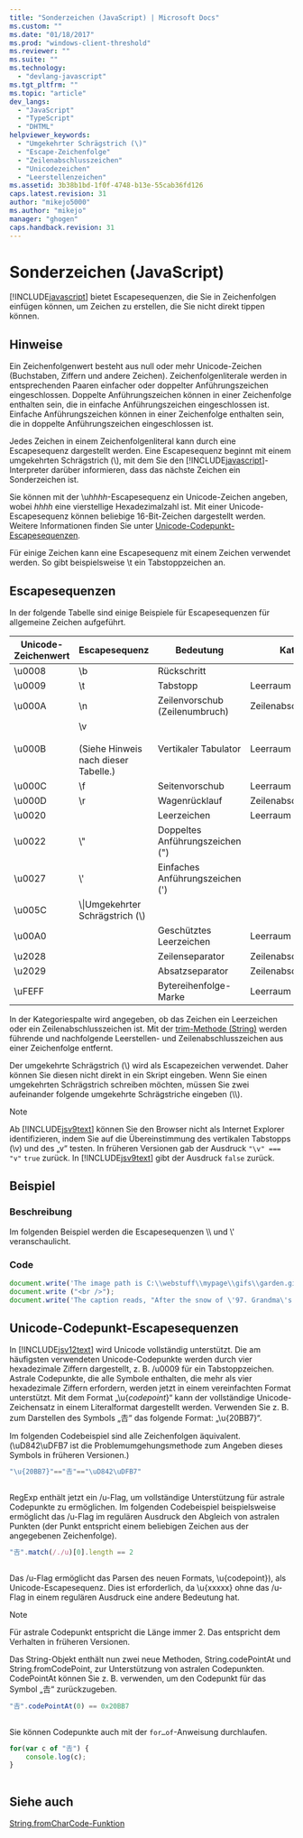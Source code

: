 ```yaml
---
title: "Sonderzeichen (JavaScript) | Microsoft Docs"
ms.custom: ""
ms.date: "01/18/2017"
ms.prod: "windows-client-threshold"
ms.reviewer: ""
ms.suite: ""
ms.technology: 
  - "devlang-javascript"
ms.tgt_pltfrm: ""
ms.topic: "article"
dev_langs: 
  - "JavaScript"
  - "TypeScript"
  - "DHTML"
helpviewer_keywords: 
  - "Umgekehrter Schrägstrich (\)"
  - "Escape-Zeichenfolge"
  - "Zeilenabschlusszeichen"
  - "Unicodezeichen"
  - "Leerstellenzeichen"
ms.assetid: 3b38b1bd-1f0f-4748-b13e-55cab36fd126
caps.latest.revision: 31
author: "mikejo5000"
ms.author: "mikejo"
manager: "ghogen"
caps.handback.revision: 31
---
```

# Sonderzeichen (JavaScript)
[!INCLUDE[javascript](../../includes/javascript-md.md)] bietet Escapesequenzen, die Sie in Zeichenfolgen einfügen können, um Zeichen zu erstellen, die Sie nicht direkt tippen können.  
  
## Hinweise  
 Ein Zeichenfolgenwert besteht aus null oder mehr Unicode\-Zeichen \(Buchstaben, Ziffern und andere Zeichen\).  Zeichenfolgenliterale werden in entsprechenden Paaren einfacher oder doppelter Anführungszeichen eingeschlossen.  Doppelte Anführungszeichen können in einer Zeichenfolge enthalten sein, die in einfache Anführungszeichen eingeschlossen ist.  Einfache Anführungszeichen können in einer Zeichenfolge enthalten sein, die in doppelte Anführungszeichen eingeschlossen ist.  
  
 Jedes Zeichen in einem Zeichenfolgenliteral kann durch eine Escapesequenz dargestellt werden.  Eine Escapesequenz beginnt mit einem umgekehrten Schrägstrich \(\\\), mit dem Sie den [!INCLUDE[javascript](../../includes/javascript-md.md)]\-Interpreter darüber informieren, dass das nächste Zeichen ein Sonderzeichen ist.  
  
 Sie können mit der \\u*hhhh*\-Escapesequenz ein Unicode\-Zeichen angeben, wobei *hhhh* eine vierstellige Hexadezimalzahl ist.  Mit einer Unicode\-Escapesequenz können beliebige 16\-Bit\-Zeichen dargestellt werden.  Weitere Informationen finden Sie unter [Unicode-Codepunkt-Escapesequenzen](#CodePoint).  
  
 Für einige Zeichen kann eine Escapesequenz mit einem Zeichen verwendet werden.  So gibt beispielsweise \\t ein Tabstoppzeichen an.  
  
## Escapesequenzen  
 In der folgende Tabelle sind einige Beispiele für Escapesequenzen für allgemeine Zeichen aufgeführt.  
  
|Unicode\-Zeichenwert|Escapesequenz|Bedeutung|Kategorie|  
|--------------------------|-------------------|---------------|---------------|  
|\\u0008|\\b|Rückschritt||  
|\\u0009|\\t|Tabstopp|Leerraum|  
|\\u000A|\\n|Zeilenvorschub \(Zeilenumbruch\)|Zeilenabschlusszeichen|  
|\\u000B|\\v<br /><br /> \(Siehe Hinweis nach dieser Tabelle.\)|Vertikaler Tabulator|Leerraum|  
|\\u000C|\\f|Seitenvorschub|Leerraum|  
|\\u000D|\\r|Wagenrücklauf|Zeilenabschlusszeichen|  
|\\u0020||Leerzeichen|Leerraum|  
|\\u0022|\\"|Doppeltes Anführungszeichen \("\)||  
|\\u0027|\\'|Einfaches Anführungszeichen \('\)||  
|\\u005C|\\\\|Umgekehrter Schrägstrich \(\\\)||  
|\\u00A0||Geschütztes Leerzeichen|Leerraum|  
|\\u2028||Zeilenseparator|Zeilenabschlusszeichen|  
|\\u2029||Absatzseparator|Zeilenabschlusszeichen|  
|\\uFEFF||Bytereihenfolge\-Marke|Leerraum|  
  
 In der Kategoriespalte wird angegeben, ob das Zeichen ein Leerzeichen oder ein Zeilenabschlusszeichen ist.  Mit der [trim\-Methode \(String\)](../../javascript/reference/trim-method-string-javascript.md) werden führende und nachfolgende Leerstellen\- und Zeilenabschlusszeichen aus einer Zeichenfolge entfernt.  
  
 Der umgekehrte Schrägstrich \(\\\) wird als Escapezeichen verwendet.  Daher können Sie diesen nicht direkt in ein Skript eingeben.  Wenn Sie einen umgekehrten Schrägstrich schreiben möchten, müssen Sie zwei aufeinander folgende umgekehrte Schrägstriche eingeben \(\\\\\).  
  
> [!NOTE]
>  Ab [!INCLUDE[jsv9text](../../includes/jsv9text-md.md)] können Sie den Browser nicht als Internet Explorer identifizieren, indem Sie auf die Übereinstimmung des vertikalen Tabstopps \(\\v\) und des „v“ testen.  In früheren Versionen gab der Ausdruck `"\v" === "v"` `true` zurück.  In [!INCLUDE[jsv9text](../../includes/jsv9text-md.md)] gibt der Ausdruck `false` zurück.  
  
## Beispiel  
  
### Beschreibung  
 Im folgenden Beispiel werden die Escapesequenzen \\\\ und \\' veranschaulicht.  
  
### Code  
  
```javascript  
document.write('The image path is C:\\webstuff\\mypage\\gifs\\garden.gif.');  
document.write ("<br />");  
document.write('The caption reads, "After the snow of \'97. Grandma\'s house is covered."');  
```  
  
<a name="CodePoint"></a>   
## Unicode\-Codepunkt\-Escapesequenzen  
 In [!INCLUDE[jsv12text](../../includes/jsv12text-md.md)] wird Unicode vollständig unterstützt.  Die am häufigsten verwendeten Unicode\-Codepunkte werden durch vier hexadezimale Ziffern dargestellt, z. B. \/u0009 für ein Tabstoppzeichen.  Astrale Codepunkte, die alle Symbole enthalten, die mehr als vier hexadezimale Ziffern erfordern, werden jetzt in einem vereinfachten Format unterstützt.  Mit dem Format „\\u{*codepoint*}“ kann der vollständige Unicode\-Zeichensatz in einem Literalformat dargestellt werden.  Verwenden Sie z. B. zum Darstellen des Symbols „𠮷“ das folgende Format: „\\u{20BB7}“.  
  
 Im folgenden Codebeispiel sind alle Zeichenfolgen äquivalent.  \(\\uD842\\uDFB7 ist die Problemumgehungsmethode zum Angeben dieses Symbols in früheren Versionen.\)  
  
```javascript  
"\u{20BB7}"=="𠮷"=="\uD842\uDFB7"  
  
```  
  
 RegExp enthält jetzt ein \/u\-Flag, um vollständige Unterstützung für astrale Codepunkte zu ermöglichen.  Im folgenden Codebeispiel beispielsweise ermöglicht das \/u\-Flag im regulären Ausdruck den Abgleich von astralen Punkten \(der Punkt entspricht einem beliebigen Zeichen aus der angegebenen Zeichenfolge\).  
  
```javascript  
"𠮷".match(/./u)[0].length == 2  
  
```  
  
 Das \/u\-Flag ermöglicht das Parsen des neuen Formats, \\u{codepoint}\), als Unicode\-Escapesequenz.  Dies ist erforderlich, da \\u{xxxxx} ohne das \/u\-Flag in einem regulären Ausdruck eine andere Bedeutung hat.  
  
> [!NOTE]
>  Für astrale Codepunkt entspricht die Länge immer 2.  Das entspricht dem Verhalten in früheren Versionen.  
  
 Das String\-Objekt enthält nun zwei neue Methoden, String.codePointAt und String.fromCodePoint, zur Unterstützung von astralen Codepunkten.  CodePointAt können Sie z. B. verwenden, um den Codepunkt für das Symbol „𠮷“ zurückzugeben.  
  
```javascript  
"𠮷".codePointAt(0) == 0x20BB7  
  
```  
  
 Sie können Codepunkte auch mit der `for…of`\-Anweisung durchlaufen.  
  
```javascript  
for(var c of "𠮷") {  
    console.log(c);  
}  
  
```  
  
## Siehe auch  
 [String.fromCharCode\-Funktion](../../javascript/reference/string-fromcharcode-function-javascript.md)